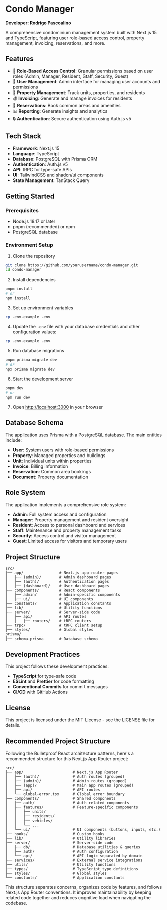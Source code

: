 # Condo Manager

**Developer: Rodrigo Pascoalino**

A comprehensive condominium management system built with Next.js 15 and TypeScript, featuring user role-based access control, property management, invoicing, reservations, and more.

## Features

- 🔑 **Role-Based Access Control**: Granular permissions based on user roles (Admin, Manager, Resident, Staff, Security, Guest)
- 👥 **User Management**: Admin interface for managing user accounts and permissions
- 🏢 **Property Management**: Track units, properties, and residents
- 💰 **Invoicing**: Generate and manage invoices for residents
- 📅 **Reservations**: Book common areas and amenities
- 📊 **Reporting**: Generate insights and analytics
- 🔒 **Authentication**: Secure authentication using Auth.js v5

## Tech Stack

- **Framework**: Next.js 15
- **Language**: TypeScript
- **Database**: PostgreSQL with Prisma ORM
- **Authentication**: Auth.js v5
- **API**: tRPC for type-safe APIs
- **UI**: TailwindCSS and shadcn/ui components
- **State Management**: TanStack Query

## Getting Started

### Prerequisites

- Node.js 18.17 or later
- pnpm (recommended) or npm
- PostgreSQL database

### Environment Setup

1. Clone the repository

```bash
git clone https://github.com/yourusername/condo-manager.git
cd condo-manager
```

2. Install dependencies

```bash
pnpm install
# or
npm install
```

3. Set up environment variables

```bash
cp .env.example .env
```

4. Update the `.env` file with your database credentials and other configuration values:

```bash
cp .env.example .env
```

5. Run database migrations

```bash
pnpm prisma migrate dev
# or
npx prisma migrate dev
```

6. Start the development server

```bash
pnpm dev
# or
npm run dev
```

7. Open [http://localhost:3000](http://localhost:3000) in your browser

## Database Schema

The application uses Prisma with a PostgreSQL database. The main entities include:

- **User**: System users with role-based permissions
- **Property**: Managed properties and buildings
- **Unit**: Individual units within properties
- **Invoice**: Billing information
- **Reservation**: Common area bookings
- **Document**: Property documentation

## Role System

The application implements a comprehensive role system:

- **Admin**: Full system access and configuration
- **Manager**: Property management and resident oversight
- **Resident**: Access to personal dashboard and services
- **Staff**: Maintenance and property management tasks
- **Security**: Access control and visitor management
- **Guest**: Limited access for visitors and temporary users

## Project Structure

```
src/
├── app/                # Next.js app router pages
│   ├── (admin)/        # Admin dashboard pages
│   ├── (auth)/         # Authentication pages
│   ├── (dashboard)/    # User dashboard pages
├── components/         # React components
│   ├── admin/          # Admin-specific components
│   ├── ui/             # UI components
├── constants/          # Application constants
├── lib/                # Utility functions
├── server/             # Server-side code
│   ├── api/            # API routes
│   │   ├── routers/    # tRPC routers
├── trpc/               # tRPC client setup
├── styles/             # Global styles
prisma/
├── schema.prisma       # Database schema
```

## Development Practices

This project follows these development practices:

- **TypeScript** for type-safe code
- **ESLint** and **Prettier** for code formatting
- **Conventional Commits** for commit messages
- **CI/CD** with GitHub Actions

## License

This project is licensed under the MIT License - see the LICENSE file for details.

## Recommended Project Structure

Following the Bulletproof React architecture patterns, here's a recommended structure for this Next.js App Router project:

```
src/
├── app/                      # Next.js App Router
│   ├── (auth)/               # Auth routes (grouped)
│   ├── (admin)/              # Admin routes (grouped)
│   ├── (app)/                # Main app routes (grouped)
│   ├── api/                  # API routes
│   └── global-error.tsx      # Global error boundary
├── components/               # Shared components
│   ├── auth/                 # Auth related components
│   ├── features/             # Feature-specific components
│   │   ├── units/
│   │   ├── residents/
│   │   ├── vehicles/
│   │   └── ...
│   └── ui/                   # UI components (buttons, inputs, etc.)
├── hooks/                    # Custom hooks
├── lib/                      # Utility libraries
├── server/                   # Server-side code
│   ├── db/                   # Database utilities & queries
│   ├── auth/                 # Auth configuration
│   └── api/                  # API logic separated by domain
├── services/                 # External service integrations
├── utils/                    # Utility functions
├── types/                    # TypeScript type definitions
├── styles/                   # Global styles
└── constants/                # Application constants

```

This structure separates concerns, organizes code by features, and follows Next.js App Router conventions. It improves maintainability by keeping related code together and reduces cognitive load when navigating the codebase.
